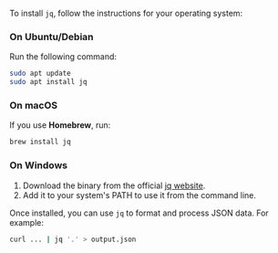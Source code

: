 To install `jq`, follow the instructions for your operating system:

### On Ubuntu/Debian

Run the following command:

```bash
sudo apt update
sudo apt install jq
```

### On macOS

If you use **Homebrew**, run:

```bash
brew install jq
```

### On Windows

1. Download the binary from the official [jq website](https://stedolan.github.io/jq/download/).
2. Add it to your system's PATH to use it from the command line.

Once installed, you can use `jq` to format and process JSON data. For example:

```bash
curl ... | jq '.' > output.json
```
